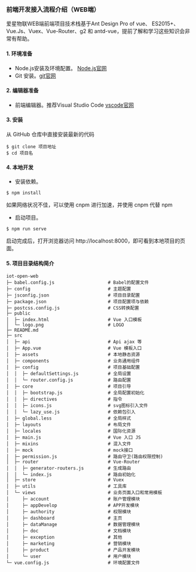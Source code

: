 ### 前端开发接入流程介绍（WEB端）

爱星物联WEB端前端项目技术栈基于Ant Design Pro of vue、 ES2015+、Vue.Js、Vuex、Vue-Router、g2 和 antd-vue，提前了解和学习这些知识会非常有帮助。

#### 1. 环境准备
 - Node.js安装及环境配置。 [Node.js官网](https://nodejs.org/zh-cn/)
 - Git 安装。[git官网](https://git-scm.com/)

#### 2. 编辑器准备
 - 前端编辑器。推荐Visual Studio Code [vscode官网](https://code.visualstudio.com/)

#### 3. 安装
从 GitHub 仓库中直接安装最新的代码
```
$ git clone 项目地址
$ cd 项目名
```

#### 4. 本地开发
 - 安装依赖。
```
$ npm install
```
如果网络状况不佳，可以使用 cnpm 进行加速，并使用 cnpm 代替 npm

 - 启动项目。
```
$ npm run serve
```
启动完成后，打开浏览器访问 http://localhost:8000，即可看到本地项目的页面。 


#### 5. 项目目录结构简介

```
iot-open-web
├─ babel.config.js                    # Babel的配置文件
├─ config                             # 主题配置
├─ jsconfig.json                      # 项目目录配置
├─ package.json                       # 项目配置项与依赖
├─ postcss.config.js                  # CSS转换配置
├─ public
│  ├─ index.html                      # Vue 入口模板
│  └─ logo.png                        # LOGO
├─ README.md
├─ src
│  ├─ api                             # Api ajax 等
│  ├─ App.vue                         # Vue 模板入口
│  ├─ assets                          # 本地静态资源
│  ├─ components                      # 业务通用组件
│  ├─ config                          # 项目基础配置
│  │  ├─ defaultSettings.js           # 全局设置
│  │  └─ router.config.js             # 路由配置
│  ├─ core                            # 项目引导
│  │  ├─ bootstrap.js                 # 全局配置初始化
│  │  ├─ directives                   # 指令
│  │  ├─ icons.js                     # svg图标引入文件
│  │  └─ lazy_use.js                  # 依赖包引入
│  ├─ global.less                     # 全局样式
│  ├─ layouts                         # 布局文件
│  ├─ locales                         # 国际化资源
│  ├─ main.js                         # Vue 入口 JS
│  ├─ mixins                          # 混入文件
│  ├─ mock                            # mock接口
│  ├─ permission.js                   # 路由守卫(路由权限控制)
│  ├─ router                          # Vue-Router
│  │  ├─ generator-routers.js         # 生成路由
│  │  └─ index.js                     # 路由初始化
│  ├─ store                           # Vuex
│  ├─ utils                           # 工具库
│  └─ views                           # 业务页面入口和常用模板
│     ├─ account                      # 账户管理模块
│     ├─ appDevelop                   # APP开发模块
│     ├─ authority                    # 权限模块
│     ├─ dashboard                    # 主页
│     ├─ dataManage                   # 数据管理模块 
│     ├─ doc                          # 文档模块  
│     ├─ exception                    # 其他
│     ├─ marketing                    # 营销模块
│     ├─ product                      # 产品开发模块
│     └─ user                         # 用户模块
└─ vue.config.js                      # 环境配置文件

```